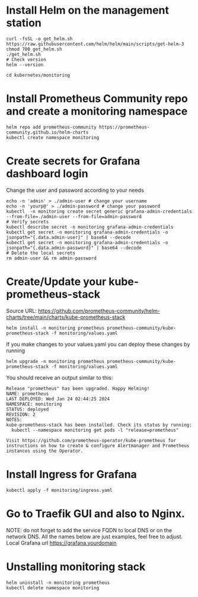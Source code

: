 # Install Helm on the management station
```
curl -fsSL -o get_helm.sh https://raw.githubusercontent.com/helm/helm/main/scripts/get-helm-3
chmod 700 get_helm.sh
./get_helm.sh
# Check version
helm --version

cd kubernetes/monitoring
```

# Install Prometheus Community repo and create a monitoring namespace
```
helm repo add prometheus-community https://prometheus-community.github.io/helm-charts
kubectl create namespace monitoring

```

# Create secrets for Grafana dashboard login
Change the user and password according to your needs
```
echo -n 'admin' > ./admin-user # change your username
echo -n 'yourp@' > ./admin-password # change your password
kubectl  -n monitoring create secret generic grafana-admin-credentials --from-file=./admin-user --from-file=admin-password
# Verify secrets
kubectl describe secret -n monitoring grafana-admin-credentials
kubectl get secret -n monitoring grafana-admin-credentials -o jsonpath="{.data.admin-user}" | base64 --decode
kubectl get secret -n monitoring grafana-admin-credentials -o jsonpath="{.data.admin-password}" | base64 --decode
# Delete the local secrets
rm admin-user && rm admin-password

```

# Create/Update your kube-prometheus-stack
Source URL: https://github.com/prometheus-community/helm-charts/tree/main/charts/kube-prometheus-stack
```
helm install -n monitoring prometheus prometheus-community/kube-prometheus-stack -f monitoring/values.yaml
```

If you make changes to your values.yaml you can deploy these changes by running
```
helm upgrade -n monitoring prometheus prometheus-community/kube-prometheus-stack -f monitoring/values.yaml
```

You should receive an output similar to this:
```
Release "prometheus" has been upgraded. Happy Helming!
NAME: prometheus
LAST DEPLOYED: Wed Jan 24 02:44:25 2024
NAMESPACE: monitoring
STATUS: deployed
REVISION: 2
NOTES:
kube-prometheus-stack has been installed. Check its status by running:
  kubectl --namespace monitoring get pods -l "release=prometheus"

Visit https://github.com/prometheus-operator/kube-prometheus for instructions on how to create & configure Alertmanager and Prometheus instances using the Operator.
```
# Install Ingress for Grafana
```
kubectl apply -f monitoring/ingress.yaml
```

# Go to Traefik GUI and also to Nginx.
NOTE: do not forget to add the service FQDN to local DNS or on the network DNS. All the names below are just examples, feel free to adjust.
Local Grafana url https://grafana.yourdomain


# Unstalling monitoring stack
```
helm uninstall -n monitoring prometheus
kubectl delete namespace monitoring
```
